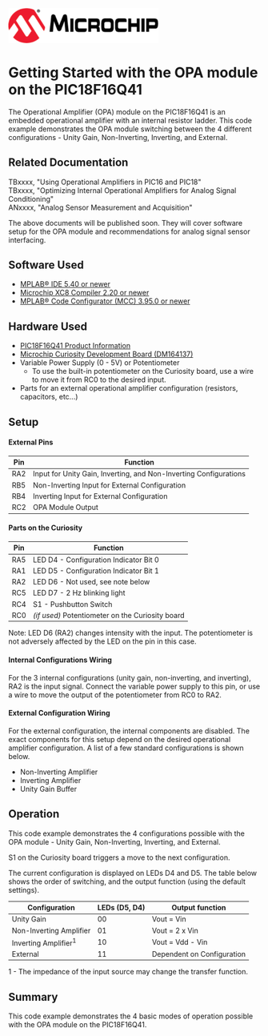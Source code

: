<!-- Please do not change this html logo with link -->
<a href="https://www.microchip.com" rel="nofollow"><img src="images/microchip.png" alt="MCHP" width="300"/></a>

# Getting Started with the OPA module on the PIC18F16Q41
The Operational Amplifier (OPA) module on the PIC18F16Q41 is an embedded operational amplifier with an internal resistor ladder. This code example demonstrates the OPA module switching between the 4 different configurations - Unity Gain, Non-Inverting, Inverting, and External.

## Related Documentation
TBxxxx, "Using Operational Amplifiers in PIC16 and PIC18"<br>
TBxxxx, "Optimizing Internal Operational Amplifiers for Analog Signal Conditioning"<br>
ANxxxx, "Analog Sensor Measurement and Acquisition"

The above documents will be published soon. They will cover software setup for the OPA module and recommendations for analog signal sensor interfacing.
## Software Used

* <a href="http://www.microchip.com/mplab/mplab-x-ide">MPLAB® IDE 5.40 or newer</a>
* <a href="https://www.microchip.com/mplab/compilers">Microchip XC8 Compiler 2.20 or newer</a>
* <a href="https://www.microchip.com/mplab/mplab-code-configurator">MPLAB® Code Configurator (MCC) 3.95.0 or newer</a>

## Hardware Used

* <a href="https://www.microchip.com/wwwproducts/en/PIC18F16Q41">PIC18F16Q41 Product Information</a><br>
* <a href="https://www.microchip.com/DevelopmentTools/ProductDetails/PartNO/DM164137"> Microchip Curiosity Development Board (DM164137) </a>
* Variable Power Supply (0 - 5V) or Potentiometer
  * To use the built-in potentiometer on the Curiosity board, use a wire to move it from RC0 to the desired input.
* Parts for an external operational amplifier configuration (resistors, capacitors, etc...)

## Setup
#### External Pins

| Pin | Function
| --- | --------
| RA2 | Input for Unity Gain, Inverting, and Non-Inverting Configurations
| RB5 | Non-Inverting Input for External Configuration
| RB4 | Inverting Input for External Configuration
| RC2 | OPA Module Output

#### Parts on the Curiosity

| Pin | Function
| --- | --------
| RA5 | LED D4 - Configuration Indicator Bit 0
| RA1 | LED D5 - Configuration Indicator Bit 1
| RA2 | LED D6 - Not used, see note below
| RC5 | LED D7 - 2 Hz blinking light
| RC4 | S1 - Pushbutton Switch
| RC0 | *(if used)* Potentiometer on the Curiosity board

Note: LED D6 (RA2) changes intensity with the input. The potentiometer is not adversely affected by the LED on the pin in this case.

#### Internal Configurations Wiring
For the 3 internal configurations (unity gain, non-inverting, and inverting), RA2 is the input signal. Connect the variable power supply to this pin, or use a wire to move the output of the potentiometer from RC0 to RA2.

#### External Configuration Wiring

For the external configuration, the internal components are disabled. The exact components for this setup depend on the desired operational amplifier configuration. A list of a few standard configurations is shown below.

* Non-Inverting Amplifier
* Inverting Amplifier
* Unity Gain Buffer

## Operation
This code example demonstrates the 4 configurations possible with the OPA module - Unity Gain, Non-Inverting, Inverting, and External.

S1 on the Curiosity board triggers a move to the next configuration.

The current configuration is displayed on LEDs D4 and D5. The table below shows the order of switching, and the output function (using the default settings).

| Configuration                       | LEDs (D5, D4) | Output function
| ----------------------------------- | ------------- | -----
| Unity Gain                          | 00            | Vout = Vin
| Non-Inverting Amplifier             | 01            | Vout = 2 x Vin
| Inverting Amplifier<sup>1</sup>     | 10            | Vout = Vdd - Vin
| External                            | 11            | Dependent on Configuration

1 - The impedance of the input source may change the transfer function.

## Summary
This code example demonstrates the 4 basic modes of operation possible with the OPA module on the PIC18F16Q41.
